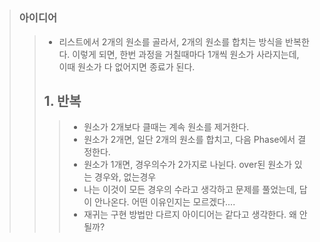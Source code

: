 # 

> ### 아이디어
>> * 리스트에서 2개의 원소를 골라서, 2개의 원소를 합치는 방식을 반복한다. 이렇게 되면, 한번 과정을 거칠때마다 1개씩 원소가 사라지는데, 이때 원소가 다 없어지면 종료가 된다.
>> ## 1. 반복
>>> * 원소가 2개보다 클때는 계속 원소를 제거한다.
>>> * 원소가 2개면, 일단 2개의 원소를 합치고, 다음 Phase에서 결정한다.
>>> * 원소가 1개면, 경우의수가 2가지로 나뉜다. over된 원소가 있는 경우와, 없는경우
>>> * 나는 이것이 모든 경우의 수라고 생각하고 문제를 풀었는데, 답이 안나온다. 어떤 이유인지는 모르겠다....
>>> * 재귀는 구현 방법만 다르지 아이디어는 같다고 생각한다. 왜 안될까?
